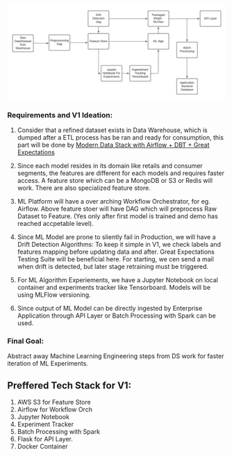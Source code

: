 ![ML Platform](./ML_Platform.jpeg)


### Requirements and V1 Ideation:


1. Consider that a refined dataset exists in Data Warehouse, which is dumped after a ETL process has be ran and ready for consumption, this part will be done by [Modern Data Stack with Airflow + DBT + Great Expectations](https://github.com/nikeshnaik/modern_data_stack)

2. Since each model resides in its domain like retails and consumer segments, the features are different for each models and requires faster access. A feature store which can be a MongoDB or S3 or Redis will work. There are also specialized feature store.


3. ML Platform will have a over arching Workflow Orchestrator, for eg. Airflow. Above feature stoer will have DAG which will preprocess Raw Dataset to Feature. (Yes only after first model is trained and demo has reached accpetable level).


4. Since ML Model are prone to sliently fail in Production, we will have a Drift Detection Algorithms: To keep it simple in V1, we check labels and features mapping before updating data and after. Great Expectations Testing Suite will be beneficial here. For starting, we cen send a mail when drift is detected, but later stage retraining must be triggered.

5. For ML Algorithm Experiements, we have a Jupyter Notebook on local container and experiments tracker like Tensorboard. Models will be using MLFlow versioning.

6. Since output of ML Model can be directly ingested by Enterprise Application through API Layer or Batch Processing with Spark can be used.

### Final Goal:

Abstract away Machine Learning Engineering steps from DS work for faster iteration of ML Experiments.

## Preffered Tech Stack for V1:

1. AWS S3 for Feature Store
2. Airflow for Workflow Orch
3. Jupyter Notebook
4. Experiment Tracker
5. Batch Processing with Spark
6. Flask for API Layer.
7. Docker Container
